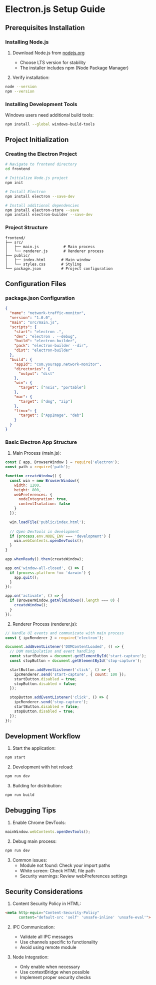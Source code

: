 # Electron.js Setup Guide

## Prerequisites Installation

### Installing Node.js

1. Download Node.js from [nodejs.org](https://nodejs.org/)
   - Choose LTS version for stability
   - The installer includes npm (Node Package Manager)

2. Verify installation:
```bash
node --version
npm --version
```

### Installing Development Tools

Windows users need additional build tools:
```bash
npm install --global windows-build-tools
```

## Project Initialization

### Creating the Electron Project

```bash
# Navigate to frontend directory
cd frontend

# Initialize Node.js project
npm init

# Install Electron
npm install electron --save-dev

# Install additional dependencies
npm install electron-store --save
npm install electron-builder --save-dev
```

### Project Structure

```
frontend/
├── src/
│   ├── main.js           # Main process
│   └── renderer.js       # Renderer process
├── public/
│   ├── index.html       # Main window
│   └── styles.css       # Styling
└── package.json         # Project configuration
```

## Configuration Files

### package.json Configuration

```json
{
  "name": "network-traffic-monitor",
  "version": "1.0.0",
  "main": "src/main.js",
  "scripts": {
    "start": "electron .",
    "dev": "electron . --debug",
    "build": "electron-builder",
    "pack": "electron-builder --dir",
    "dist": "electron-builder"
  },
  "build": {
    "appId": "com.yourapp.network-monitor",
    "directories": {
      "output": "dist"
    },
    "win": {
      "target": ["nsis", "portable"]
    },
    "mac": {
      "target": ["dmg", "zip"]
    },
    "linux": {
      "target": ["AppImage", "deb"]
    }
  }
}
```

### Basic Electron App Structure

1. Main Process (main.js):
```javascript
const { app, BrowserWindow } = require('electron');
const path = require('path');

function createWindow() {
  const win = new BrowserWindow({
    width: 1200,
    height: 800,
    webPreferences: {
      nodeIntegration: true,
      contextIsolation: false
    }
  });

  win.loadFile('public/index.html');
  
  // Open DevTools in development
  if (process.env.NODE_ENV === 'development') {
    win.webContents.openDevTools();
  }
}

app.whenReady().then(createWindow);

app.on('window-all-closed', () => {
  if (process.platform !== 'darwin') {
    app.quit();
  }
});

app.on('activate', () => {
  if (BrowserWindow.getAllWindows().length === 0) {
    createWindow();
  }
});
```

2. Renderer Process (renderer.js):
```javascript
// Handle UI events and communicate with main process
const { ipcRenderer } = require('electron');

document.addEventListener('DOMContentLoaded', () => {
  // DOM manipulation and event handling
  const startButton = document.getElementById('start-capture');
  const stopButton = document.getElementById('stop-capture');

  startButton.addEventListener('click', () => {
    ipcRenderer.send('start-capture', { count: 100 });
    startButton.disabled = true;
    stopButton.disabled = false;
  });

  stopButton.addEventListener('click', () => {
    ipcRenderer.send('stop-capture');
    startButton.disabled = false;
    stopButton.disabled = true;
  });
});
```

## Development Workflow

1. Start the application:
```bash
npm start
```

2. Development with hot reload:
```bash
npm run dev
```

3. Building for distribution:
```bash
npm run build
```

## Debugging Tips

1. Enable Chrome DevTools:
```javascript
mainWindow.webContents.openDevTools();
```

2. Debug main process:
```bash
npm run dev
```

3. Common issues:
   - Module not found: Check your import paths
   - White screen: Check HTML file path
   - Security warnings: Review webPreferences settings

## Security Considerations

1. Content Security Policy in HTML:
```html
<meta http-equiv="Content-Security-Policy" 
      content="default-src 'self' 'unsafe-inline' 'unsafe-eval'">
```

2. IPC Communication:
   - Validate all IPC messages
   - Use channels specific to functionality
   - Avoid using remote module

3. Node Integration:
   - Only enable when necessary
   - Use contextBridge when possible
   - Implement proper security checks
